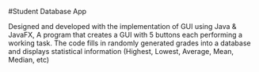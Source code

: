 #Student Database App

Designed and developed with the implementation of GUI using Java & JavaFX, A program that creates a GUI with 5 buttons each performing a working task.
The code fills in randomly generated grades into a database and displays statistical information (Highest, Lowest, Average, Mean, Median, etc)
